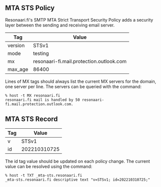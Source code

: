 ## MTA STS Policy

Resonaari.fi's SMTP MTA Strict Transport Security Policy adds a security layer between the sending and receiving email server.

| Tag | Value |
| --- | --- |
| version | STSv1 |
| mode | testing |
| mx | resonaari-fi.mail.protection.outlook.com |
| max_age | 86400 |

Lines of MX tags should always list the current MX servers for the domain, one server per line. The servers can be queried with the command:

```
% host -t MX resonaari.fi
resonaari.fi mail is handled by 50 resonaari-fi.mail.protection.outlook.com.
```

## MTA STS Record

| Tag | Value |
| --- | --- |
| v | STSv1 |
| id | 202210310725 |

The id tag value should be updated on each policy change. The current value can be resolved using the command:

```
% host -t TXT _mta-sts.resonaari.fi
_mta-sts.resonaari.fi descriptive text "v=STSv1; id=202210310725;"
```
